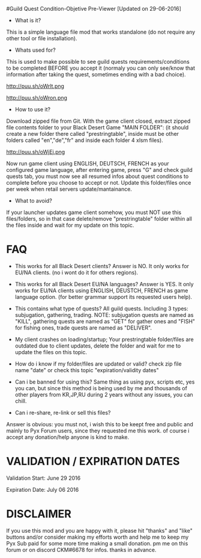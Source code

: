 #Guild Quest Condition-Objetive Pre-Viewer [Updated on 29-06-2016]

* What is it?

This is a simple language file mod that works standalone (do not require any other tool or file installation).

* Whats used for?

This is used to make possible to see guild quests requirements/conditions to be completed BEFORE you accept it (normaly you can only see/know that information after taking the quest, sometimes ending with a bad choice).

http://puu.sh/oWrlt.png

http://puu.sh/oWron.png

* How to use it?

Download zipped file from Git.
With the game client closed, extract zipped file contents folder to your Black Desert Game "MAIN FOLDER": 
(it should create a new folder there called "prestringtable", inside must be other folders called "en","de","fr" and inside each folder 4 xlsm files).

http://puu.sh/oWjEj.png

Now run game client using ENGLISH, DEUTSCH, FRENCH as your configured game language, after entering game, press "G" and check guild quests tab, you must now see all resumed infos about quest conditions to complete before you choose to accept or not.
Update this folder/files once per week when retail servers update/mantainance.

* What to avoid?

If your launcher updates game client somehow, you must NOT use this files/folders, so in that case delete/remove "prestringtable" folder within all the files inside and wait for my update on this topic.

# FAQ

* This works for all Black Desert clients?
Answer is NO. It only works for EU/NA clients. (no i wont do it for others regions).

* This works for all Black Desert EU/NA languages?
Answer is YES. It only works for EU/NA clients using ENGLISH, DEUSTCH, FRENCH as game language option. (for better grammar support its requested users help).

* This contains what type of quests?
All guild quests. Including 3 types: subjugation, gathering, trading.
NOTE: subjugation quests are named as "KILL", gathering quests are named as "GET" for gather ones and "FISH" for fishing ones, trade quests are named as "DELIVER".

* My client crashes on loading/startup;
Your prestringtable folder/files are outdated due to client updates, delete the folder and wait for me to update the files on this topic.

* How do i know if my folder/files are updated or valid?
check zip file name "date" or check this topic "expiration/validity dates"

* Can i be banned for using this?
Same thing as using pyx, scripts etc, yes you can, but since this method is being used by me and thousands of other players from KR,JP,RU during 2 years without any issues, you can chill.

* Can i re-share, re-link or sell this files?

Answer is obvious: you must not, i wish this to be keept free and public and mainly to Pyx Forum users, since they requested me this work. of course i accept any donation/help anyone is kind to make.

# VALIDATION / EXPIRATION DATES

Validation Start: June 29 2016

Expiration Date: July 06 2016

# DISCLAIMER

If you use this mod and you are happy with it, please hit "thanks" and "like" buttons and/or consider making my efforts worth and help me to keep my Pyx Sub paid for some more time making a small donation. pm me on this forum or on discord CKM#6678 for infos. thanks in advance.
